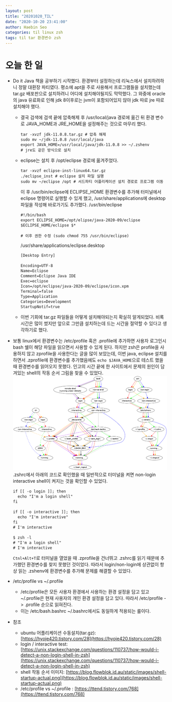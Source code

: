 ```yaml
---
layout: post
title: "20201020_TIL"
date: "2020-10-20 23:41:00"
author: Haebin Seo
categories: til linux zsh
tags: til tar 환경변수 zsh
---
```

# 오늘 한 일
- Do it Java 책을 공부하기 시작했다. 환경부터 설정하는데 리눅스에서 설치하려하니 정말 대환장 파티였다. 평소에 apt을 주로 사용해서 프로그램들을 설치했는데 tar.gz 배포판으로 설치하려니 어디에 설치해야될지도 막막했다. 그 와중에 oracle의 java 유료화로 인해 jdk 8이후로는 jvm이 포함되어있지 않아 jdk 따로 jre 따로 설치해야 했다. 
  - 결국 검색에 검색 끝에 압축해제 후 /usr/local/java 경로에 옮긴 뒤 환경 변수로 JAVA_HOME과 JRE_HOME을 설정해주는 것으로 마무리 했다.
    ```shell
    tar -xvzf jdk-11.0.8.tar.gz # 압축 해제
    sudo mv ~/jdk-11.0.8 /usr/local/java
    export JAVA_HOME=/usr/local/java/jdk-11.0.8 >> ~/.zshenv
    # jre도 같은 방식으로 설치
    ```
  - eclipse는 설치 후 /opt/eclipse 경로에 옮겨주었다.
     ```shell
    tar -xvzf eclipse-inst-linux64.tar.gz
    ./eclipse_inst # eclipse 설치 파일 실행
    sudo mv ~/eclipse /opt # 서드파티 어플리케이션 설치 경로로 프로그램 이동
    ```
    이 후 /usr/bin/eclipse에 ECLIPSE_HOME 환경변수를 추가해 터미널에서 eclipse 명령어로 실행할 수 있게 했고, /usr/share/applications에 desktop 파일을 작성해 바로가기도 추가했다.
    /usr/bin/eclipse
    ```shell
    #!/bin/bash
    export ECLIPSE_HOME=/opt/elipse/java-2020-09/eclipse
    $ECLIPSE_HOME/eclipse $*

    # 이후 권한 수정 (sudo chmod 755 /usr/bin/eclipse)
    ```
    /usr/share/applications/eclipse.desktop
    ```shell
    [Desktop Entry]

    Encoding=UTF-8
    Name=Eclipse
    Comment=Eclipse Java IDE
    Exec=eclipse
    Icon=/opt/eclipse/java-2020-09/eclipse/icon.xpm
    Terminal=false
    Type=Application
    Categories=Development
    StartupNotif=true
    ```
  - 이번 기회에 tar.gz 파일들을 어떻게 설치해야되는지 확실히 알게되었다. 비록 시간은 많이 썼지만 앞으로 그만큼 설치하는데 드는 시간을 절약할 수 있다고 생각하기로 했다.

- 보통 linux에서 환경변수는 /etc/profile 혹은 .profile에 추가하면 사용자 로그인시 bash 쉘이 해당 파일을 읽으면서 사용할 수 있게 된다. 하지만 zsh은 profile을 사용하지 않고 zprofile을 사용한다는 글을 많이 보았는데, 이번 java, eclipse 설치를 하면서 .zprofile에 환경변수를 추가했음에도 `echo $JAVA_HOME`으로 테스트 했을 때 환경변수를 읽어오지 못했다.
  인고의 시간 끝에 한 사이트에서 문제의 원인이 담겨있는 shell의 작동 순서 그림을 찾을 수 있었다.
  ![shell-startup-actual](/assets/zsh/shell-startup-actual.png)
  .zshrc에서 아래의 코드로 확인했을 때 일반적으로 터미널을 켜면 non-login interactive shell이 켜지는 것을 확인할 수 있었다.
  ```shell
  if [[ -o login ]]; then
    echo "I'm a login shell"
  fi

  if [[ -o interactive ]]; then
    echo "I'm interactive"
  fi
  # I'm interactive
  
  $ zsh -l
  # "I'm a login shell"
  # I'm interactive
  ``` 
  `Ctnl+Alt+T`로 터미널을 열었을 때 .zprofile을 건너뛰고 .zshrc를 읽기 때문에 추가했던 환경변수를 찾지 못했던 것이었다. 따라서 login/non-login에 상관없이 항상 읽는 .zshenv에 환경변수를 추가해 문제를 해결할 수 있었다.

- /etc/profile vs ~/.profile
  - /etc/profile은 모든 사용자 환경에서 사용하는 환경 설정을 담고 있고 ~/.profile은 현재 사용자의 개인 환경 설정을 담고 있다. 따라서 /etc/profile -> .profile 순으로 읽혀진다.
  - 이는 /etc/bash.bashrc ~/.bashrc에서도 동일하게 적용되는 룰이다.

- 참조
  - ubuntu 어플리케이션 수동설치(tar.gz): [https://hyoje420.tistory.com/28](https://hyoje420.tistory.com/28)
  - login / interactive test: [https://unix.stackexchange.com/questions/110737/how-would-i-detect-a-non-login-shell-in-zsh](https://unix.stackexchange.com/questions/110737/how-would-i-detect-a-non-login-shell-in-zsh)
  - shell 작동 순서 이미지: [https://blog.flowblok.id.au/static/images/shell-startup-actual.png](https://blog.flowblok.id.au/static/images/shell-startup-actual.png)
  - /etc/profile vs ~/.profile : [https://ttend.tistory.com/768](https://ttend.tistory.com/768)